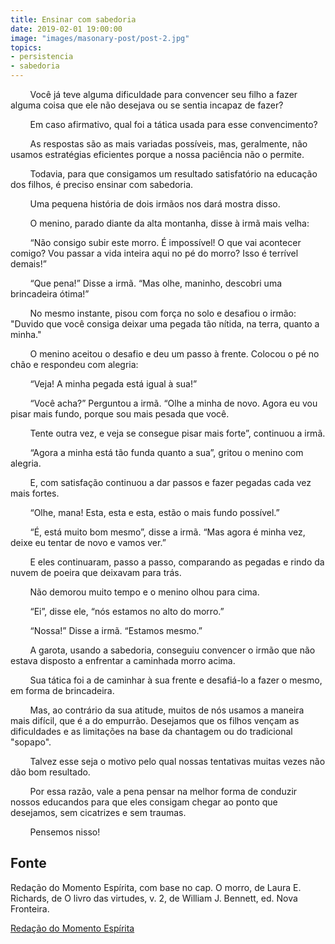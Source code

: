 ```yaml
---
title: Ensinar com sabedoria
date: 2019-02-01 19:00:00
image: "images/masonary-post/post-2.jpg"
topics: 
- persistencia
- sabedoria
---
```


        Você já teve alguma dificuldade para convencer seu filho a fazer alguma
coisa que ele não desejava ou se sentia incapaz de fazer?

        Em caso afirmativo, qual foi a tática usada para esse convencimento?

        As respostas são as mais variadas possíveis, mas, geralmente, não
usamos estratégias eficientes porque a nossa paciência não o permite.

        Todavia, para que consigamos um resultado satisfatório na educação dos
filhos, é preciso ensinar com sabedoria.

        Uma pequena história de dois irmãos nos dará mostra disso.

        O menino, parado diante da alta montanha, disse à irmã mais velha:

        “Não consigo subir este morro. É impossível! O que vai acontecer
comigo? Vou passar a vida inteira aqui no pé do morro? Isso é terrível demais!”

        “Que pena!” Disse a irmã. “Mas olhe, maninho, descobri uma brincadeira
ótima!”

        No mesmo instante, pisou com força no solo e desafiou o irmão: "Duvido
que você consiga deixar uma pegada tão nítida, na terra, quanto a minha."

        O menino aceitou o desafio e deu um passo à frente. Colocou o pé no
chão e respondeu com alegria:

        “Veja! A minha pegada está igual à sua!”

        “Você acha?” Perguntou a irmã. “Olhe a minha de novo. Agora eu vou
pisar mais fundo, porque sou mais pesada que você.

        Tente outra vez, e veja se consegue pisar mais forte”, continuou a
irmã.

        “Agora a minha está tão funda quanto a sua”, gritou o menino com
alegria.

        E, com satisfação continuou a dar passos e fazer pegadas cada vez mais
fortes.

        “Olhe, mana! Esta, esta e esta, estão o mais fundo possível.”

        “É, está muito bom mesmo”, disse a irmã. “Mas agora é minha vez, deixe
eu tentar de novo e vamos ver.”

        E eles continuaram, passo a passo, comparando as pegadas e rindo da
nuvem de poeira que deixavam para trás.

        Não demorou muito tempo e o menino olhou para cima.

        “Ei”, disse ele, “nós estamos no alto do morro.”

        “Nossa!” Disse a irmã. “Estamos mesmo.”

        A garota, usando a sabedoria, conseguiu convencer o irmão que não
estava disposto a enfrentar a caminhada morro acima.

        Sua tática foi a de caminhar à sua frente e desafiá-lo a fazer o mesmo,
em forma de brincadeira.

        Mas, ao contrário da sua atitude, muitos de nós usamos a maneira mais
difícil, que é a do empurrão. Desejamos que os filhos vençam as dificuldades e
as limitações na base da chantagem ou do tradicional "sopapo".

        Talvez esse seja o motivo pelo qual nossas tentativas muitas vezes não
dão bom resultado.

        Por essa razão, vale a pena pensar na melhor forma de conduzir nossos
educandos para que eles consigam chegar ao ponto que desejamos, sem cicatrizes
e sem traumas.

        Pensemos nisso!

## Fonte
Redação do Momento Espírita, com base no cap. O morro, de Laura E. Richards,
de O livro das virtudes, v. 2, de William J. Bennett, ed. Nova Fronteira.


[Redação do Momento Espírita](http://momento.com.br/pt/ler_texto.php?id=227)
